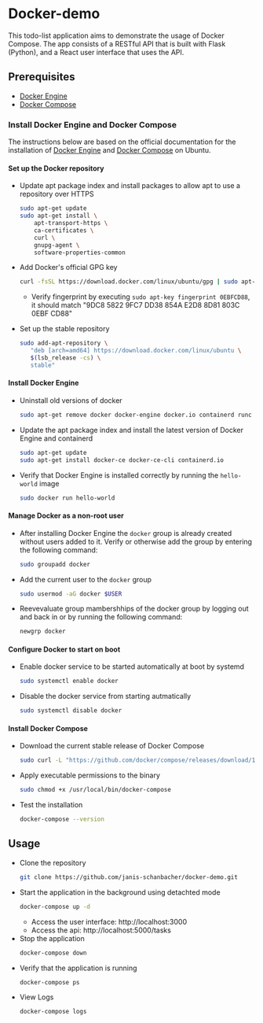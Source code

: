 # Docker-demo
This todo-list application aims to demonstrate the usage of Docker Compose. The app consists of a RESTful API that is built with Flask (Python), and a React user interface that uses the API.

## Prerequisites
- [Docker Engine](https://docs.docker.com/engine)
- [Docker Compose](https://docs.docker.com/compose) 

### Install Docker Engine and Docker Compose
The instructions below are based on the official documentation for the installation of [Docker Engine](https://docs.docker.com/engine/install/) and [Docker Compose](https://docs.docker.com/compose/install/) on Ubuntu.

#### Set up the Docker repository
- Update apt package index and install packages to allow apt to use a repository over HTTPS
	```sh
	sudo apt-get update
	sudo apt-get install \
		apt-transport-https \
		ca-certificates \
		curl \
		gnupg-agent \
		software-properties-common
	```

- Add Docker's official GPG key
	```sh
	curl -fsSL https://download.docker.com/linux/ubuntu/gpg | sudo apt-key add -
	```
	- Verify fingerprint by executing `sudo apt-key fingerprint 0EBFCD88`, it should match "9DC8 5822 9FC7 DD38 854A  E2D8 8D81 803C 0EBF CD88"

- Set up the stable repository
	```sh
	sudo add-apt-repository \
	   "deb [arch=amd64] https://download.docker.com/linux/ubuntu \
	   $(lsb_release -cs) \
	   stable"
	```

#### Install Docker Engine
- Uninstall old versions of docker
	```sh
	sudo apt-get remove docker docker-engine docker.io containerd runc
	```

- Update the apt package index and install the latest version of Docker Engine and containerd
	```sh
	sudo apt-get update
	sudo apt-get install docker-ce docker-ce-cli containerd.io
	```

- Verify that Docker Engine is installed correctly by running the `hello-world` image
	```sh
	sudo docker run hello-world
	```

#### Manage Docker as a non-root user
- After installing Docker Engine the `docker` group is already created without users added to it. Verify or otherwise add the group by entering the following command:
	```sh
	sudo groupadd docker
	```
- Add the current user to the `docker` group
	```sh
	sudo usermod -aG docker $USER
	```
- Reevevaluate group mambershhips of the docker group by logging out and back in or by running the following command:
	```sh
	newgrp docker
	```
#### Configure Docker to start on boot
- Enable docker service to be started automatically at boot by systemd 
	```sh
	sudo systemctl enable docker
	```

- Disable the docker service from starting autmatically
	```sh
	sudo systemctl disable docker
	```

#### Install Docker Compose
- Download the current stable release of Docker Compose
	```sh
	sudo curl -L "https://github.com/docker/compose/releases/download/1.26.2/docker-compose-$(uname -s)-$(uname -m)" -o /usr/local/bin/docker-compose
	```
- Apply executable permissions to the binary
	```sh
	sudo chmod +x /usr/local/bin/docker-compose
	```
- Test the installation
	```sh
	docker-compose --version
	```

<!--
### Deploy the stack to a swarm 
[Official Documentation](https://docs.docker.com/engine/swarm/stack-deploy/)
#### Run Docker Engine in swarm mode
([Official Documentation](https://docs.docker.com/engine/swarm/swarm-mode/))
- Look up the physical public IP of your machine on your network
	```sh
	ifconfig
	```
- Create a swarm 
	```sh
	docker swarm init --advertise-addr <MANAGER-IP>
	```
- Bring the Docker Engine out of swarm mode
	```sh
	docker swarm leave --force
	```

#### Set up a Docker registry
- Start the registry as a service on your swarm
	```sh
	docker service create --name registry --publish published=5000,target=5000 registry:2
	```
- Check status of the registry
	```sh
	docker service ls
	```
- Verify that the registry is working (expected output: `{}`)
	```
	 curl http://localhost:5000/v2/
	```
#### Push the generated image to the registry
- Push the generated image to the registry
	```sh
	docker-compose push
	```
	- If the command fails due to: `ERROR: Get https://<MANAGER-IP>:5000/v2/: http: server gave HTTP response to HTTPS client`
		- Create or modify `/etc/docker/daemon.json`:
			```json   
			{
				"insecure-registries":["myregistry.example.com:5000"] 
			}
			```
    	- Restart docker daemon
			```sh
			sudo service docker restart
			```
#### Deploy the stack to the swarm
- Create the stack
	```sh
	docker stack deploy --compose-file docker-compose.yml docker-demo-stack
	```
- Check that the stack is running
	```sh
	docker stack services docker-demo-stack
	```
- Bring the stack down
	```sh
	docker stack rm docker-demo-stack
	```
- Bring the registry down
	```sh
	docker service rm registry
	``` 
-->

## Usage
- Clone the repository
	```sh
	git clone https://github.com/janis-schanbacher/docker-demo.git
	```
- Start the application in the background using detachted mode
	```sh
	docker-compose up -d
	```
	- Access the user interface: http://localhost:3000
	- Access the api: http://localhost:5000/tasks
- Stop the application
	```sh
	docker-compose down
	```
- Verify that the application is running
	```sh
	docker-compose ps
	```
- View Logs
	```sh
	docker-compose logs
	```